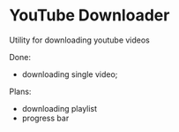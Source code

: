 # YouTube Downloader
Utility for downloading youtube videos

Done:
- downloading single video;

Plans:
- downloading playlist
- progress bar

